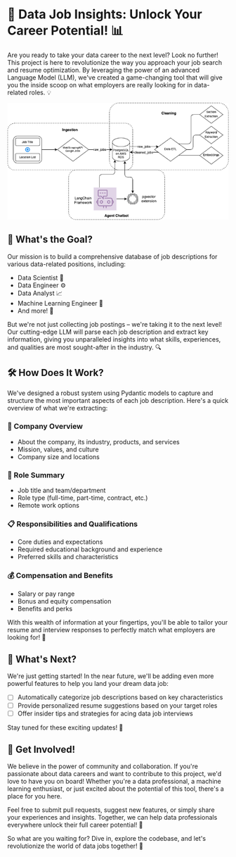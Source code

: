 # 🚀 Data Job Insights: Unlock Your Career Potential! 📊

Are you ready to take your data career to the next level? Look no further! This project is here to revolutionize the way you approach your job search and resume optimization. By leveraging the power of an advanced Language Model (LLM), we've created a game-changing tool that will give you the inside scoop on what employers are really looking for in data-related roles. 💡

![Job Detail Extractor](images/jobDetailExtractor3part.png)

## 🎯 What's the Goal?

Our mission is to build a comprehensive database of job descriptions for various data-related positions, including:

- Data Scientist 🔬
- Data Engineer ⚙️
- Data Analyst 📈
- Machine Learning Engineer 🤖
- And more! 💼

But we're not just collecting job postings – we're taking it to the next level! Our cutting-edge LLM will parse each job description and extract key information, giving you unparalleled insights into what skills, experiences, and qualities are most sought-after in the industry. 🔍

## 🛠️ How Does It Work?

We've designed a robust system using Pydantic models to capture and structure the most important aspects of each job description. Here's a quick overview of what we're extracting:

### 🏢 Company Overview

- About the company, its industry, products, and services
- Mission, values, and culture
- Company size and locations

### 📝 Role Summary

- Job title and team/department
- Role type (full-time, part-time, contract, etc.)
- Remote work options

### 📋 Responsibilities and Qualifications

- Core duties and expectations
- Required educational background and experience
- Preferred skills and characteristics

### 💰 Compensation and Benefits

- Salary or pay range
- Bonus and equity compensation
- Benefits and perks

With this wealth of information at your fingertips, you'll be able to tailor your resume and interview responses to perfectly match what employers are looking for! 🎯

## 🔮 What's Next?

We're just getting started! In the near future, we'll be adding even more powerful features to help you land your dream data job:

- [ ] Automatically categorize job descriptions based on key characteristics
- [ ] Provide personalized resume suggestions based on your target roles
- [ ] Offer insider tips and strategies for acing data job interviews

Stay tuned for these exciting updates! 🚀

## 🤝 Get Involved!

We believe in the power of community and collaboration. If you're passionate about data careers and want to contribute to this project, we'd love to have you on board! Whether you're a data professional, a machine learning enthusiast, or just excited about the potential of this tool, there's a place for you here. 

Feel free to submit pull requests, suggest new features, or simply share your experiences and insights. Together, we can help data professionals everywhere unlock their full career potential! 💪

So what are you waiting for? Dive in, explore the codebase, and let's revolutionize the world of data jobs together! 🌟